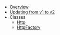 * [Overview](overview.md)
* [Updating from v1 to v2](v1-to-v2-update.md)
* Classes
    * [Http](classes/Http.md)
    * [HttpFactory](classes/HttpFactory.md)
